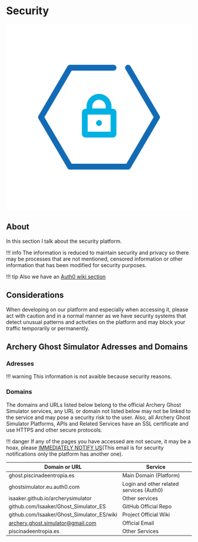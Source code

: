 # Security

![Security Image](../images/security.svg)

## About

In this section I talk about the security platform.

!!! info
    The information is reduced to maintain security and privacy so there may be processes that are not mentioned, censored information or other information that has been modified for security purposes.

!!! tip
    Also we have an [Auth0 wiki section](https://github.com/Isaaker/Ghost_Simulator_ES/wiki/Auth0)

## Considerations

When developing on our platform and especially when accessing it, please act with caution and in a normal manner as we have security systems that detect unusual patterns and activities on the platform and may block your traffic temporarily or permanently.

## Archery Ghost Simulator Adresses and Domains

### Adresses

!!! warning
    This information is not avaible because security reasons.

### Domains

The domains and URLs listed below belong to the official Archery Ghost Simulator services, any URL or domain not listed below may not be linked to the service and may pose a security risk to the user. Also, all Archery Ghost Simulator Platforms, APIs and Related Services have an SSL certificate and use HTTPS and other secure protocols.

!!! danger
    If any of the pages you have accessed are not secure, it may be a hoax, please [IMMEDIATELY NOTIFY US](mailto:isaaker@piscinadeentroia.es)(This email is for security notifications only the platform has another one).


|Domain or URL|Service|
|---|---|
|ghost.piscinadeentropia.es|Main Domain (Platform)|
|ghostsimulator.eu.auth0.com|Login and other related services (Auth0)|
|isaaker.github.io/archerysimulator|Other services|
|github.com/Isaaker/Ghost_Simulator_ES|GitHub Official Repo|
|github.com/Isaaker/Ghost_Simulator_ES/wiki|Project Official Wiki|
|archery.ghost.simulator@gmail.com|Official Email|
|piscinadeentropia.es|Other Services|